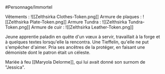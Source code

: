 #Personnage/Immortel

Vêtements :
![[Zelthsirka Clothes-Token.png]]
Armure de plaques : 
![[Zelthsirka Plate-Token.png]]
Armure Tundra :
![[Zelthsirka Tundra-Token.png]]
Armure de cuir :
![[Zelthsirka Leather-Token.png]]

Jeune apprentie paladin en quête d'un vœux à servir, travaillait à la forge et à quelques textes lorsqu'elle la rencontra. Une Tieffelin, qu'elle ne put s'empêcher d'aimer.
Pria ses ancêtres de la protéger, en faisant une démoniste dont le patron était un céleste.

Mariée à feu [[Maryola Delorme]], qui lui avait donné son surnom de "Jessica".